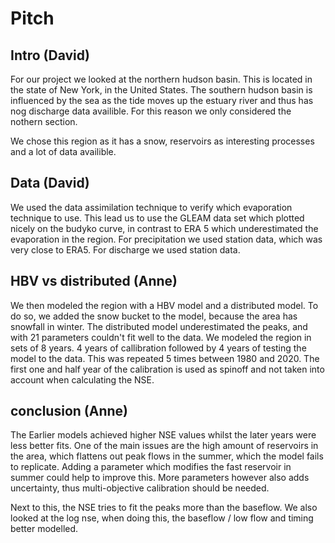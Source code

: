 # Pitch

## Intro (David)
For our project we looked at the northern hudson basin. This is located in the state of New York, in the United States. The southern hudson basin is influenced by the sea as the tide moves up the estuary river and thus has nog discharge data availible. For this reason we only considered the nothern section. 

We chose this region as it has a snow, reservoirs as interesting processes and a lot of data availible. 

## Data (David)
We used the data assimilation technique to verify which evaporation technique to use. This lead us to use the GLEAM data set which plotted nicely on the budyko curve, in contrast to ERA 5 which underestimated the evaporation in the region. For precipitation we used station data, which was very close to ERA5. For discharge we used station data.

## HBV vs distributed (Anne)
We then modeled the region with a HBV model and a distributed model. To do so, we added the snow bucket to the model, because the area has snowfall in winter. 
The distributed model underestimated the peaks, and with 21 parameters couldn't fit well to the data. We modeled the region in sets of 8 years. 4 years of callibration followed by 4 years of testing the model to the data. This was repeated 5 times between 1980 and 2020. The first one and half year of the calibration is used as spinoff and not taken into account when calculating the NSE.

## conclusion (Anne)
The Earlier models achieved higher NSE values whilst the later years were less better fits. 
One of the main issues are the high amount of reservoirs in the area, which flattens out peak flows in the summer, which the model fails to replicate. Adding a parameter which modifies the fast reservoir in summer could help to improve this. 
More parameters however also adds uncertainty, thus multi-objective calibration should be needed.

Next to this, the NSE tries to fit the peaks more than the baseflow. We also looked at the log nse, when doing this, the baseflow / low flow and timing better modelled. 
